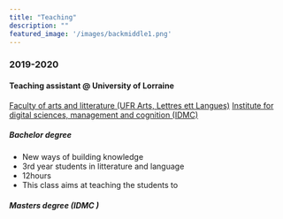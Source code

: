 ```yaml
---
title: "Teaching"
description: ""
featured_image: '/images/backmiddle1.png'
---
```


### 2019-2020
#### Teaching assistant @ University of Lorraine
[Faculty of arts and litterature (UFR Arts, Lettres ett Langues)](http://campus-lettres.univ-lorraine.fr/ufr-all-nancy)
[Institute for digital sciences, management and cognition (IDMC)](http://institut-sciences-digitales.fr)

##### Bachelor degree

- New ways of building knowledge
- 3rd year students in litterature and language
- 12hours
- This class aims at teaching the students to  



##### Masters degree (IDMC )
